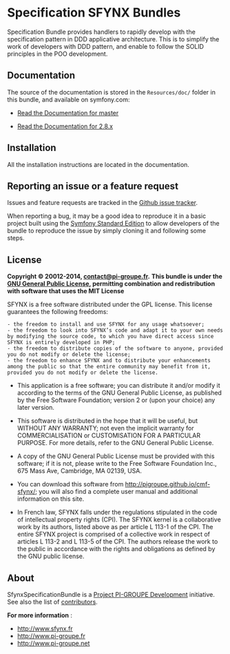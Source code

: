 ﻿Specification SFYNX Bundles
=====================

Specification Bundle provides handlers to rapidly develop with the specification pattern in DDD applicative architecture.
This is to simplify the work of developers with DDD pattern, and enable to follow the SOLID principles in the POO development.

Documentation
-------------
 
The source of the documentation is stored in the `Resources/doc/` folder
in this bundle, and available on symfony.com:

* [Read the Documentation for master](https://github.com/pigroupe/SfynxSpecificationBundle/blob/master/Resources/doc/index.rst)

* [Read the Documentation for 2.8.x](https://github.com/pigroupe/SfynxSpecificationBundle/blob/2.8/Specification/Resources/doc/index.rst)

Installation
------------

All the installation instructions are located in the documentation.

Reporting an issue or a feature request
---------------------------------------

Issues and feature requests are tracked in the [Github issue tracker](https://github.com/pigroupe/SfynxSpecificationBundle/issues).

When reporting a bug, it may be a good idea to reproduce it in a basic project
built using the [Symfony Standard Edition](https://github.com/symfony/symfony-standard)
to allow developers of the bundle to reproduce the issue by simply cloning it
and following some steps.

License
-------

**Copyright © 20012-2014, contact@pi-groupe.fr.**
**This bundle is under the [GNU General Public License](https://github.com/pigroupe/SfynxSpecificationBundle/blob/master/LICENSE), permitting combination and redistribution with software that uses the MIT License**

SFYNX is a free software distributed under the GPL license. This license guarantees the following freedoms:

```
- the freedom to install and use SFYNX for any usage whatsoever;
- the freedom to look into SFYNX’s code and adapt it to your own needs by modifying the source code, to which you have direct access since SFYNX is entirely developed in PHP;
- the freedom to distribute copies of the software to anyone, provided you do not modify or delete the license;
- the freedom to enhance SFYNX and to distribute your enhancements among the public so that the entire community may benefit from it, provided you do not modify or delete the license.
```

- This application is a free software; you can distribute it and/or modify it according to the terms of the GNU General Public License, as published by the Free Software Foundation; version 2 or (upon your choice) any later version.

- This software is distributed in the hope that it will be useful, but WITHOUT ANY WARRANTY; not even the implicit warranty for COMMERCIALISATION or CUSTOMISATION FOR A PARTICULAR PURPOSE. For more details, refer to the GNU General Public License.

- A copy of the GNU General Public License must be provided with this software; if it is not, please write to the Free Software Foundation Inc., 675 Mass Ave, Cambridge, MA 02139, USA.

- You can download this software from http://pigroupe.github.io/cmf-sfynx/; you will also find a complete user manual and additional information on this site.

- In French law, SFYNX falls under the regulations stipulated in the code of intellectual property rights (CPI). The SFYNX kernel is a collaborative work by its authors, listed above as per article L 113-1 of the CPI. The entire SFYNX project is comprised of a collective work in respect of articles L 113-2 and L 113-5 of the CPI. The authors release the work to the public in accordance with the rights and obligations as defined by the GNU public license.

About
-----

SfynxSpecificationBundle is a [Project PI-GROUPE Development](https://github.com/pigroupe) initiative.
See also the list of [contributors](https://github.com/orgs/pigroupe/people).

**For more information** : 
* http://www.sfynx.fr
* http://www.pi-groupe.fr
* http://www.pi-groupe.net
